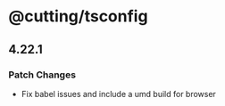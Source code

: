 # @cutting/tsconfig

## 4.22.1
### Patch Changes

- Fix babel issues and include a umd build for browser

